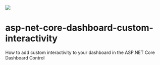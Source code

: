 <!-- default badges list -->
[![](https://img.shields.io/badge/📖_How_to_use_DevExpress_Examples-e9f6fc?style=flat-square)](https://docs.devexpress.com/GeneralInformation/403183)
<!-- default badges end -->
# asp-net-core-dashboard-custom-interactivity
How to add custom interactivity to your dashboard in the ASP.NET Core Dashboard Control
